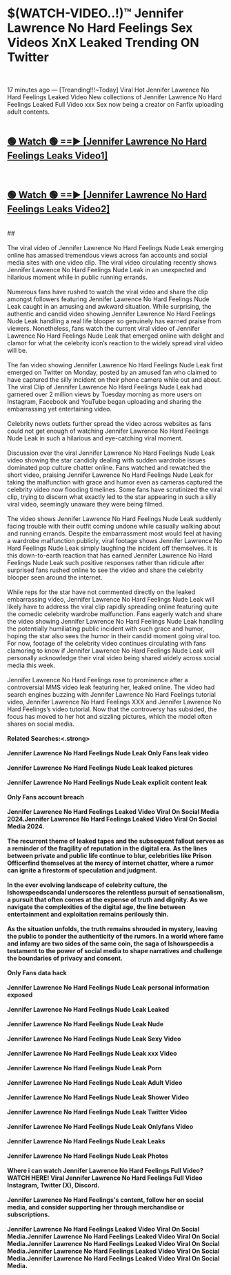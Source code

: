# $(WATCH-VIDEO..!)™ Jennifer Lawrence No Hard Feelings Sex Videos XnX Leaked Trending ON Twitter<br>
<br>

17 minutes ago — [Treanding!!!~Today] Viral Hot Jennifer Lawrence No Hard Feelings Leaked Video New collections of Jennifer Lawrence No Hard Feelings Leaked Full Video xxx Sex now being a creator on Fanfix uploading adult contents.
<br>
 <br>

##  <a href="https://best2vid.blogspot.com?title=Jennifer_Lawrence_No_Hard_Feelings">🟢 Watch 🟢 ==► [Jennifer Lawrence No Hard Feelings Leaks Video1]</a><br>
  <br>

##  <a href="https://best2vid.blogspot.com?title=Jennifer_Lawrence_No_Hard_Feelings">🟢 Watch 🟢 ==► [Jennifer Lawrence No Hard Feelings Leaks Video2]</a><br>
  <br>
  ##
  <br>
  <br>
The viral video of Jennifer Lawrence No Hard Feelings Nude Leak emerging online has amassed tremendous views across fan accounts and social media sites with one video clip. The viral video circulating recently shows Jennifer Lawrence No Hard Feelings Nude Leak in an unexpected and hilarious moment while in public running errands.
<br><br>
Numerous fans have rushed to watch the viral video and share the clip amongst followers featuring Jennifer Lawrence No Hard Feelings Nude Leak caught in an amusing and awkward situation. While surprising, the authentic and candid video showing Jennifer Lawrence No Hard Feelings Nude Leak handling a real life blooper so genuinely has earned praise from viewers. Nonetheless, fans watch the current viral video of Jennifer Lawrence No Hard Feelings Nude Leak that emerged online with delight and clamor for what the celebrity icon’s reaction to the widely spread viral video will be.
<br><br>
The fan video showing Jennifer Lawrence No Hard Feelings Nude Leak first emerged on Twitter on Monday, posted by an amused fan who claimed to have captured the silly incident on their phone camera while out and about. The viral Clip of Jennifer Lawrence No Hard Feelings Nude Leak had garnered over 2 million views by Tuesday morning as more users on Instagram, Facebook and YouTube began uploading and sharing the embarrassing yet entertaining video.
<br><br>
Celebrity news outlets further spread the video across websites as fans could not get enough of watching Jennifer Lawrence No Hard Feelings Nude Leak in such a hilarious and eye-catching viral moment.
<br><br>
Discussion over the viral Jennifer Lawrence No Hard Feelings Nude Leak video showing the star candidly dealing with sudden wardrobe issues dominated pop culture chatter online. Fans watched and rewatched the short video, praising Jennifer Lawrence No Hard Feelings Nude Leak for taking the malfunction with grace and humor even as cameras captured the celebrity video now flooding timelines. Some fans have scrutinized the viral clip, trying to discern what exactly led to the star appearing in such a silly viral video, seemingly unaware they were being filmed.
<br><br>
The video shows Jennifer Lawrence No Hard Feelings Nude Leak suddenly facing trouble with their outfit coming undone while casually walking about and running errands. Despite the embarrassment most would feel at having a wardrobe malfunction publicly, viral footage shows Jennifer Lawrence No Hard Feelings Nude Leak simply laughing the incident off themselves. It is this down-to-earth reaction that has earned Jennifer Lawrence No Hard Feelings Nude Leak such positive responses rather than ridicule after surprised fans rushed online to see the video and share the celebrity blooper seen around the internet.
<br><br>
While reps for the star have not commented directly on the leaked embarrassing video, Jennifer Lawrence No Hard Feelings Nude Leak will likely have to address the viral clip rapidly spreading online featuring quite the comedic celebrity wardrobe malfunction. Fans eagerly watch and share the video showing Jennifer Lawrence No Hard Feelings Nude Leak handling the potentially humiliating public incident with such grace and humor, hoping the star also sees the humor in their candid moment going viral too. For now, footage of the celebrity video continues circulating with fans clamoring to know if Jennifer Lawrence No Hard Feelings Nude Leak will personally acknowledge their viral video being shared widely across social media this week.
<br><br>
Jennifer Lawrence No Hard Feelings rose to prominence after a controversial MMS video leak featuring her, leaked online. The video had search engines buzzing with Jennifer Lawrence No Hard Feelings tutorial video, Jennifer Lawrence No Hard Feelings XXX and Jennifer Lawrence No Hard Feelings’s video tutorial. Now that the controversy has subsided, the focus has moved to her hot and sizzling pictures, which the model often shares on social media.
<br><br>
<strong>Related Searches:<.strong>
<br><br>
Jennifer Lawrence No Hard Feelings Nude Leak Only Fans leak video
<br><br>
Jennifer Lawrence No Hard Feelings Nude Leak leaked pictures
<br><br>
Jennifer Lawrence No Hard Feelings Nude Leak explicit content leak
<br><br>
Only Fans account breach
<br><br>
Jennifer Lawrence No Hard Feelings Leaked Video Viral On Social Media 2024.Jennifer Lawrence No Hard Feelings Leaked Video Viral On Social Media 2024.
<br><br>
The recurrent theme of leaked tapes and the subsequent fallout serves as a reminder of the fragility of reputation in the digital era. As the lines between private and public life continue to blur, celebrities like Prison Officerfind themselves at the mercy of internet chatter, where a rumor can ignite a firestorm of speculation and judgment.
<br><br>
In the ever evolving landscape of celebrity culture, the Ishowspeedscandal underscores the relentless pursuit of sensationalism, a pursuit that often comes at the expense of truth and dignity. As we navigate the complexities of the digital age, the line between entertainment and exploitation remains perilously thin.
<br><br>
As the situation unfolds, the truth remains shrouded in mystery, leaving the public to ponder the authenticity of the rumors. In a world where fame and infamy are two sides of the same coin, the saga of Ishowspeedis a testament to the power of social media to shape narratives and challenge the boundaries of privacy and consent.
<br><br>
Only Fans data hack
<br><br>
Jennifer Lawrence No Hard Feelings Nude Leak personal information exposed
<br><br>
Jennifer Lawrence No Hard Feelings Nude Leak Leaked
<br><br>
Jennifer Lawrence No Hard Feelings Nude Leak Nude
<br><br>
Jennifer Lawrence No Hard Feelings Nude Leak Sexy Video
<br><br>
Jennifer Lawrence No Hard Feelings Nude Leak xxx Video
<br><br>
Jennifer Lawrence No Hard Feelings Nude Leak Porn
<br><br>
Jennifer Lawrence No Hard Feelings Nude Leak Adult Video
<br><br>
Jennifer Lawrence No Hard Feelings Nude Leak Shower Video
<br><br>
Jennifer Lawrence No Hard Feelings Nude Leak Twitter Video
<br><br>
Jennifer Lawrence No Hard Feelings Nude Leak Onlyfans Video
<br><br>
Jennifer Lawrence No Hard Feelings Nude Leak Leaks
<br><br>
Jennifer Lawrence No Hard Feelings Nude Leak Photos
<br><br>
Where i can watch Jennifer Lawrence No Hard Feelings Full Video? WATCH HERE! Viral Jennifer Lawrence No Hard Feelings Full Video Instagram, Twitter (X), Discord.
<br><br>
Jennifer Lawrence No Hard Feelings's content, follow her on social media, and consider supporting her through merchandise or subscriptions.
<br><br>
Jennifer Lawrence No Hard Feelings Leaked Video Viral On Social Media.Jennifer Lawrence No Hard Feelings Leaked Video Viral On Social Media.Jennifer Lawrence No Hard Feelings Leaked Video Viral On Social Media.Jennifer Lawrence No Hard Feelings Leaked Video Viral On Social Media.Jennifer Lawrence No Hard Feelings Leaked Video Viral On Social Media.
